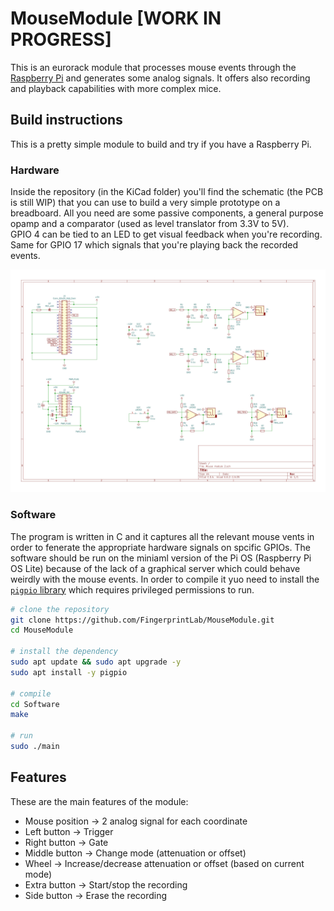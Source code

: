 # MouseModule [WORK IN PROGRESS]

This is an eurorack module that processes mouse events through the [Raspberry Pi](https://www.raspberrypi.org/) and generates some analog signals. It offers also recording and playback capabilities with more complex mice.

## Build instructions 

This is a pretty simple module to build and try if you have a Raspberry Pi.

### Hardware

Inside the repository (in the KiCad folder) you'll find the schematic (the PCB is still WIP) that you can use to build a very simple prototype on a breadboard. All you need are some passive components, a general purpose opamp and a comparator (used as level translator from 3.3V to 5V).  
GPIO 4 can be tied to an LED to get visual feedback when you're recording. Same for GPIO 17 which signals that you're playing back the recorded events.

<p><img src='schematic.jpg'></p>

### Software

The program is written in C and it captures all the relevant mouse vents in order to fenerate the appropriate hardware signals on spcific GPIOs. The software should be run on the miniaml version of the Pi OS (Raspberry Pi OS Lite) because of the lack of a graphical server which could behave weirdly with the mouse events. In order to compile it yuo need to install the [`pigpio` library](https://abyz.me.uk/rpi/pigpio/) which requires privileged permissions to run.

```sh
# clone the repository
git clone https://github.com/FingerprintLab/MouseModule.git
cd MouseModule

# install the dependency
sudo apt update && sudo apt upgrade -y
sudo apt install -y pigpio

# compile
cd Software
make

# run
sudo ./main
```

## Features

These are the main features of the module:

- Mouse position -> 2 analog signal for each coordinate
- Left button -> Trigger
- Right button -> Gate
- Middle button -> Change mode (attenuation or offset)
- Wheel -> Increase/decrease attenuation or offset (based on current mode)
- Extra button -> Start/stop the recording
- Side button -> Erase the recording
